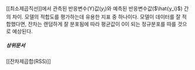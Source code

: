 [[최소제곱직선]]에서 관측된 반응변수(Y)값($y_i$)와 예측된 반응변수값($\hat{y_i}$) 간의 차이. 모델의 적합도를 평가하는데 유용한 지표 중 하나이다.
모델이 데이터를 잘 적합했다면, 잔차는 랜덤하게 잘 분포됨에 따라 평균값이 0이 되는 정규분포를 따를 것으로 예상된다.

##### 상위문서
[[잔차제곱합(RSS)]]